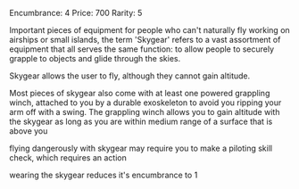 Encumbrance: 4
Price: 700
Rarity: 5

Important pieces of equipment for people who can't naturally fly working on airships or small islands, the term 'Skygear' refers to a vast assortment of equipment that all serves the same function: to allow people to securely grapple to objects and glide through the skies.

Skygear allows the user to fly, although they cannot gain altitude.

Most pieces of skygear also come with at least one powered grappling winch, attached to you by a durable exoskeleton to avoid you ripping your arm off with a swing. The grappling winch allows you to gain altitude with the skygear as long as you are within medium range of a surface that is above you

flying dangerously with skygear may require you to make a piloting skill check, which requires an action


wearing the skygear reduces it's encumbrance to 1